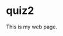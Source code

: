# quiz2


<html>
  
  
<head><title> My Web Page</title></head>

<body>

This is my web page.

</body>
</html>

